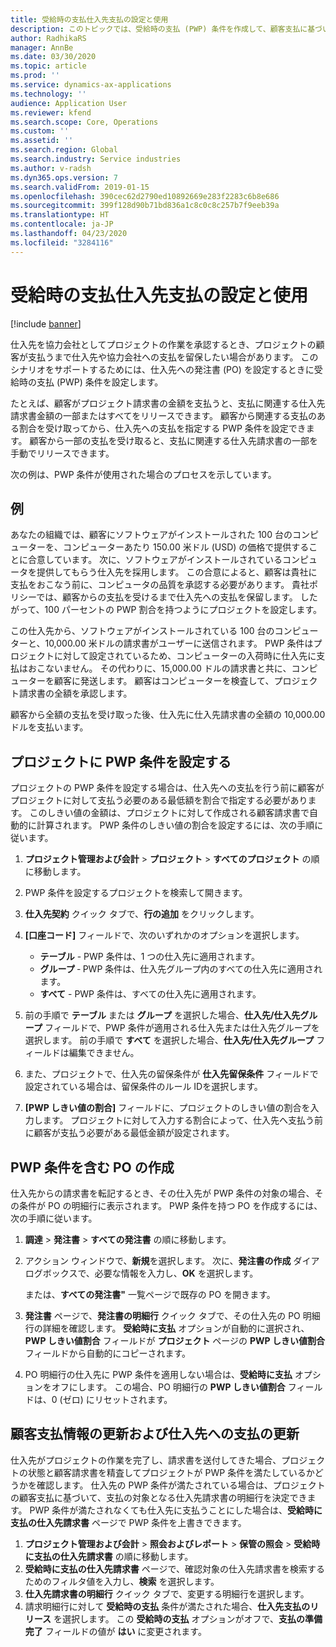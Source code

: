 ```yaml
---
title: 受給時の支払仕入先支払の設定と使用
description: このトピックでは、受給時の支払 (PWP) 条件を作成して、顧客支払に基づいて一部の仕入先支払をリリースする方法について説明します。
author: RadhikaRS
manager: AnnBe
ms.date: 03/30/2020
ms.topic: article
ms.prod: ''
ms.service: dynamics-ax-applications
ms.technology: ''
audience: Application User
ms.reviewer: kfend
ms.search.scope: Core, Operations
ms.custom: ''
ms.assetid: ''
ms.search.region: Global
ms.search.industry: Service industries
ms.author: v-radsh
ms.dyn365.ops.version: 7
ms.search.validFrom: 2019-01-15
ms.openlocfilehash: 390cec62d2790ed10892669e283f2283c6b8e686
ms.sourcegitcommit: 399f128d90b71bd836a1c8c0c8c257b7f9eeb39a
ms.translationtype: HT
ms.contentlocale: ja-JP
ms.lasthandoff: 04/23/2020
ms.locfileid: "3284116"
---
```

# <a name="set-up-and-use-pay-when-paid-vendor-payments"></a>受給時の支払仕入先支払の設定と使用

[!include [banner](../includes/banner.md)]

仕入先を協力会社としてプロジェクトの作業を承認するとき、プロジェクトの顧客が支払うまで仕入先や協力会社への支払を留保したい場合があります。 このシナリオをサポートするためには、仕入先への発注書 (PO) を設定するときに受給時の支払 (PWP) 条件を設定します。

たとえば、顧客がプロジェクト請求書の金額を支払うと、支払に関連する仕入先請求書金額の一部またはすべてをリリースできます。 顧客から関連する支払のある割合を受け取ってから、仕入先への支払を指定する PWP 条件を設定できます。 顧客から一部の支払を受け取ると、支払に関連する仕入先請求書の一部を手動でリリースできます。

次の例は、PWP 条件が使用された場合のプロセスを示しています。

## <a name="example"></a>例

あなたの組織では、顧客にソフトウェアがインストールされた 100 台のコンピューターを、コンピューターあたり 150.00 米ドル (USD) の価格で提供することに合意しています。 次に、ソフトウェアがインストールされているコンピュータを提供してもらう仕入先を採用します。 この合意によると、顧客は貴社に支払をおこなう前に、コンピュータの品質を承認する必要があります。 貴社ポリシーでは、顧客からの支払を受けるまで仕入先への支払を保留します。 したがって、100 パーセントの PWP 割合を持つようにプロジェクトを設定します。

この仕入先から、ソフトウェアがインストールされている 100 台のコンピューターと、10,000.00 米ドルの請求書がユーザーに送信されます。 PWP 条件はプロジェクトに対して設定されているため、コンピューターの入荷時に仕入先に支払はおこないません。 その代わりに、15,000.00 ドルの請求書と共に、コンピューターを顧客に発送します。 顧客はコンピューターを検査して、プロジェクト請求書の全額を承認します。

顧客から全額の支払を受け取った後、仕入先に仕入先請求書の全額の 10,000.00 ドルを支払います。

## <a name="set-up-pwp-terms-for-a-project"></a>プロジェクトに PWP 条件を設定する

プロジェクトの PWP 条件を設定する場合は、仕入先への支払を行う前に顧客がプロジェクトに対して支払う必要のある最低額を割合で指定する必要があります。 このしきい値の金額は、プロジェクトに対して作成される顧客請求書で自動的に計算されます。 PWP 条件のしきい値の割合を設定するには、次の手順に従います。

1. **プロジェクト管理および会計** \> **プロジェクト** \> **すべてのプロジェクト** の順に移動します。
2. PWP 条件を設定するプロジェクトを検索して開きます。
3. **仕入先契約** クイック タブで、**行の追加** をクリックします。
3. **[口座コード]** フィールドで、次のいずれかのオプションを選択します。

    - **テーブル** - PWP 条件は、1 つの仕入先に適用されます。
    - **グループ** ‐ PWP 条件は、仕入先グループ内のすべての仕入先に適用されます。
    - **すべて** - PWP 条件は、すべての仕入先に適用されます。

4. 前の手順で **テーブル** または **グループ** を選択した場合、**仕入先/仕入先グループ** フィールドで、PWP 条件が適用される仕入先または仕入先グループを選択します。 前の手順で **すべて** を選択した場合、**仕入先/仕入先グループ** フィールドは編集できません。
5. また、プロジェクトで、仕入先の留保条件が  **仕入先留保条件** フィールドで設定されている場合は、留保条件のルール IDを選択します。
6. **[PWP しきい値の割合]** フィールドに、プロジェクトのしきい値の割合を入力します。 プロジェクトに対して入力する割合によって、仕入先へ支払う前に顧客が支払う必要がある最低金額が設定されます。

## <a name="create-a-po-that-has-pwp-terms"></a>PWP 条件を含む PO の作成

仕入先からの請求書を転記するとき、その仕入先が PWP 条件の対象の場合、その条件が PO の明細行に表示されます。 PWP 条件を持つ PO を作成するには、次の手順に従います。

1. **調達** \> **発注書** \> **すべての発注書** の順に移動します。
2. アクション ウィンドウで、**新規**を選択します。 次に、**発注書の作成** ダイアログボックスで、必要な情報を入力し、**OK** を選択します。

    または、**すべての発注書"** 一覧ページで既存の PO を開きます。

4. **発注書** ページで、**発注書の明細行** クイック タブで、その仕入先の PO 明細行の詳細を確認します。 **受給時に支払** オプションが自動的に選択され、**PWP しきい値割合** フィールドが **プロジェクト** ページの **PWP しきい値割合** フィールドから自動的にコピーされます。
6. PO 明細行の仕入先に PWP 条件を適用しない場合は、**受給時に支払** オプションをオフにします。 この場合、PO 明細行の **PWP しきい値割合** フィールドは、0 (ゼロ) にリセットされます。

## <a name="update-a-customer-payment-and-pay-the-vendor"></a>顧客支払情報の更新および仕入先への支払の更新

仕入先がプロジェクトの作業を完了し、請求書を送付してきた場合、プロジェクトの状態と顧客請求書を精査してプロジェクトが PWP 条件を満たしているかどうかを確認します。 仕入先の PWP 条件が満たされている場合は、プロジェクトの顧客支払に基づいて、支払の対象となる仕入先請求書の明細行を決定できます。 PWP 条件が満たされなくても仕入先に支払うことにした場合は、**受給時に支払の仕入先請求書** ページで PWP 条件を上書きできます。

1. **プロジェクト管理および会計** \> **照会およびレポート** \> **保管の照会** \> **受給時に支払の仕入先請求書** の順に移動します。
2. **受給時に支払の仕入先請求書** ページで、確認対象の仕入先請求書を検索するためのフィルタ値を入力し、**検索** を選択します。
3. **仕入先請求書の明細行** クイック タブで、変更する明細行を選択します。
4. 請求明細行に対して **受給時の支払** 条件が満たされた場合、**仕入先支払のリリース** を選択します。 この **受給時の支払** オプションがオフで、**支払の準備完了** フィールドの値が **はい** に変更されます。
